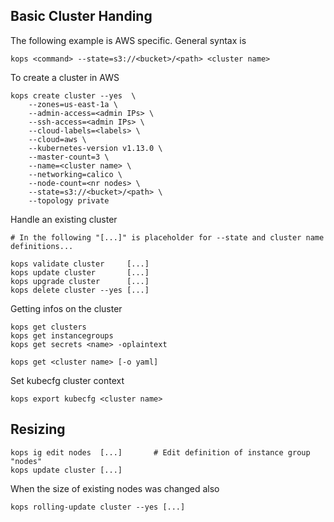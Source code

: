 ## Basic Cluster Handing

The following example is AWS specific. General syntax is

    kops <command> --state=s3://<bucket>/<path> <cluster name>

To create a cluster in AWS

    kops create cluster --yes  \
        --zones=us-east-1a \
        --admin-access=<admin IPs> \
        --ssh-access=<admin IPs> \
        --cloud-labels=<labels> \
        --cloud=aws \
        --kubernetes-version v1.13.0 \
        --master-count=3 \
        --name=<cluster name> \
        --networking=calico \
        --node-count=<nr nodes> \
        --state=s3://<bucket>/<path> \
        --topology private

Handle an existing cluster

    # In the following "[...]" is placeholder for --state and cluster name definitions...
    
    kops validate cluster     [...]
    kops update cluster       [...]
    kops upgrade cluster      [...]
    kops delete cluster --yes [...]

Getting infos on the cluster

    kops get clusters
    kops get instancegroups
    kops get secrets <name> -oplaintext
    
    kops get <cluster name> [-o yaml]
    
Set kubecfg cluster context

    kops export kubecfg <cluster name>

## Resizing

    kops ig edit nodes  [...]       # Edit definition of instance group "nodes"
    kops update cluster [...]

When the size of existing nodes was changed also

    kops rolling-update cluster --yes [...]
